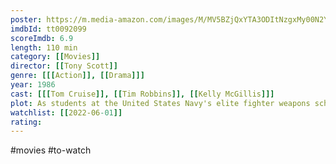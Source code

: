 ```yaml
---
poster: https://m.media-amazon.com/images/M/MV5BZjQxYTA3ODItNzgxMy00N2Y2LWJlZGMtMTRlM2JkZjI1ZDhhXkEyXkFqcGdeQXVyNDk3NzU2MTQ@._V1_SX300.jpg
imdbId: tt0092099
scoreImdb: 6.9
length: 110 min
category: [[Movies]]
director: [[Tony Scott]]
genre: [[[Action]], [[Drama]]]
year: 1986
cast: [[[Tom Cruise]], [[Tim Robbins]], [[Kelly McGillis]]]
plot: As students at the United States Navy's elite fighter weapons school compete to be best in the class, one daring young pilot learns a few things from a civilian instructor that are not taught in the classroom.
watchlist: [[2022-06-01]]
rating:
---
```



#movies #to-watch
